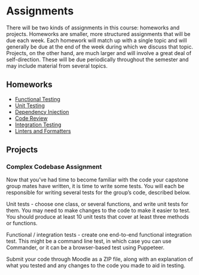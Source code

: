 # Assignments

There will be two kinds of assignments in this course: homeworks and projects.
Homeworks are smaller, more structured assignments that will be due each week.
Each homework will match up with a single topic and will generally be due at the
end of the week during which we discuss that topic. Projects, on the other hand,
are much larger and will involve a great deal of self-direction. These will be
due periodically throughout the semester and may include material from several
topics.

## Homeworks

  * [Functional Testing](../topics/functional-testing/assignment/)
  * [Unit Testing](../topics/unit-testing/assignment/)
  * [Dependency Injection](../topics/dependency-injection/assignment/)
  * [Code Review](../topics/code-review/assignment/)
  * [Integration Testing](../topics/integration-testing/assignment/)
  * [Linters and Formatters](../topics/linters-and-formatters/assignment/)

## Projects

### Complex Codebase Assignment

Now that you’ve had time to become familiar with the code your capstone group
mates have written, it is time to write some tests. You will each be responsible
for writing several tests for the group’s code, described below.

Unit tests - choose one class, or several functions, and write unit tests for
them. You may need to make changes to the code to make it easier to test. You
should produce at least 10 unit tests that cover at least three methods or
functions.

Functional / integration tests - create one end-to-end functional integration
test. This might be a command line test, in which case you can use Commander, or
it can be a browser-based test using Puppeteer.

Submit your code through Moodle as a ZIP file, along with an explanation of what
you tested and any changes to the code you made to aid in testing.

